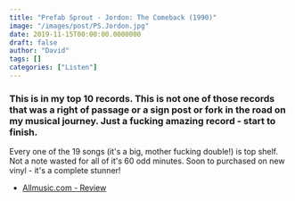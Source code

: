 ```yaml
---
title: "Prefab Sprout - Jordon: The Comeback (1990)"
image: "/images/post/PS.Jordon.jpg"
date: 2019-11-15T00:00:00.0000000
draft: false
author: "David"
tags: []
categories: ["Listen"]
---
```

### This is in my top 10 records. This is not one of those records that was a right of passage or a sign post or fork in the road on my musical journey. Just a fucking amazing record - start to finish. 

Every one of the 19 songs (it's a big, mother fucking double!) is top shelf. Not a note wasted for all of it's 60 odd minutes. Soon to purchased on new vinyl - it's a complete stunner!

-  [Allmusic.com - Review](https://www.allmusic.com/album/jordan-the-comeback-mw0000310045)